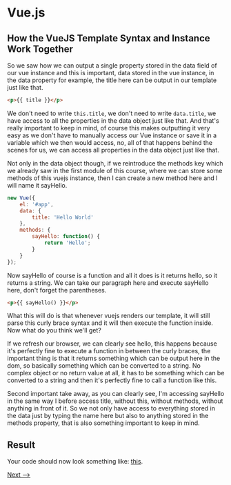 # Vue.js

## How the VueJS Template Syntax and Instance Work Together

So we saw how we can output a single property stored in the data field of our vue instance and this is important, data stored in the vue instance, in the data property for example, the title here can be output in our template just like that.

```html
<p>{{ title }}</p>
```

We don't need to write ``this.title``, we don't need to write ``data.title``, we have access to all the properties in the data object just like that. And that's really important to keep in mind, of course this makes outputting it very easy as we don't have to manually access our Vue instance or save it in a variable which we then would access, no, all of that happens behind the scenes for us, we can access all properties in the data object just like that.

Not only in the data object though, if we reintroduce the methods key which we already saw in the first module of this course, where we can store some methods of this vuejs instance, then I can create a new method here and I will name it sayHello. 

```Javascript
new Vue({
    el: '#app',
    data: {
        title: 'Hello World'
    },
    methods: {
        sayHello: function() {
            return 'Hello';
        }
    }
});
```

Now sayHello of course is a function and all it does is it returns hello, so it returns a string. We can take our paragraph here and execute sayHello here, don't forget the parentheses. 

```html
<p>{{ sayHello() }}</p>
```

What this will do is that whenever vuejs renders our template, it will still parse this curly brace syntax and it will then execute the function inside. Now what do you think we'll get? 

If we refresh our browser, we can clearly see hello, this happens because it's perfectly fine to execute a function in between the curly braces, the important thing is that it returns something which can be output here in the dom, so basically something which can be converted to a string. No complex object or no return value at all, it has to be something which can be converted to a string and then it's perfectly fine to call a function like this. 

Second important take away, as you can clearly see, I'm accessing sayHello in the same way I before access title, without this, without methods, without anything in front of it. So we not only have access to everything stored in the data just by typing the name here but also to anything stored in the methods property, that is also something important to keep in mind.

## Result 
Your code should now look something like: [this](https://jsfiddle.net/ministrare/38prqxjv/).

[Next -->](./Data.md)